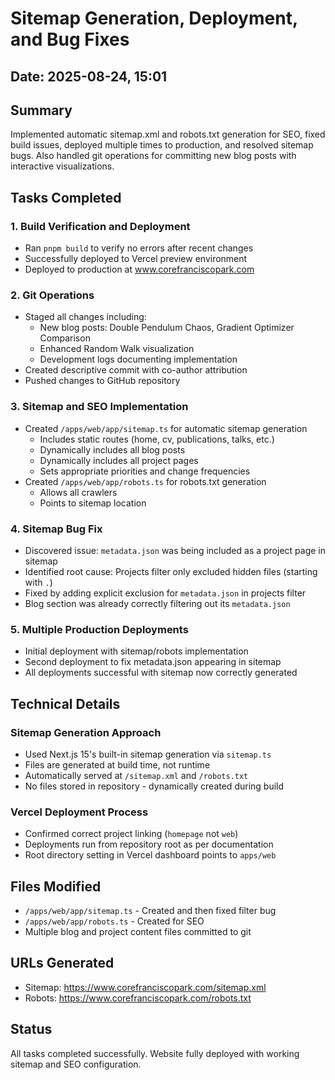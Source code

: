 # Sitemap Generation, Deployment, and Bug Fixes

## Date: 2025-08-24, 15:01

## Summary
Implemented automatic sitemap.xml and robots.txt generation for SEO, fixed build issues, deployed multiple times to production, and resolved sitemap bugs. Also handled git operations for committing new blog posts with interactive visualizations.

## Tasks Completed

### 1. Build Verification and Deployment
- Ran `pnpm build` to verify no errors after recent changes
- Successfully deployed to Vercel preview environment
- Deployed to production at www.corefranciscopark.com

### 2. Git Operations
- Staged all changes including:
  - New blog posts: Double Pendulum Chaos, Gradient Optimizer Comparison
  - Enhanced Random Walk visualization
  - Development logs documenting implementation
- Created descriptive commit with co-author attribution
- Pushed changes to GitHub repository

### 3. Sitemap and SEO Implementation
- Created `/apps/web/app/sitemap.ts` for automatic sitemap generation
  - Includes static routes (home, cv, publications, talks, etc.)
  - Dynamically includes all blog posts
  - Dynamically includes all project pages
  - Sets appropriate priorities and change frequencies
- Created `/apps/web/app/robots.ts` for robots.txt generation
  - Allows all crawlers
  - Points to sitemap location

### 4. Sitemap Bug Fix
- Discovered issue: `metadata.json` was being included as a project page in sitemap
- Identified root cause: Projects filter only excluded hidden files (starting with `.`)
- Fixed by adding explicit exclusion for `metadata.json` in projects filter
- Blog section was already correctly filtering out its `metadata.json`

### 5. Multiple Production Deployments
- Initial deployment with sitemap/robots implementation
- Second deployment to fix metadata.json appearing in sitemap
- All deployments successful with sitemap now correctly generated

## Technical Details

### Sitemap Generation Approach
- Used Next.js 15's built-in sitemap generation via `sitemap.ts`
- Files are generated at build time, not runtime
- Automatically served at `/sitemap.xml` and `/robots.txt`
- No files stored in repository - dynamically created during build

### Vercel Deployment Process
- Confirmed correct project linking (`homepage` not `web`)
- Deployments run from repository root as per documentation
- Root directory setting in Vercel dashboard points to `apps/web`

## Files Modified
- `/apps/web/app/sitemap.ts` - Created and then fixed filter bug
- `/apps/web/app/robots.ts` - Created for SEO
- Multiple blog and project content files committed to git

## URLs Generated
- Sitemap: https://www.corefranciscopark.com/sitemap.xml
- Robots: https://www.corefranciscopark.com/robots.txt

## Status
All tasks completed successfully. Website fully deployed with working sitemap and SEO configuration.